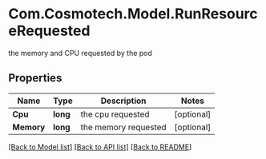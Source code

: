 # Com.Cosmotech.Model.RunResourceRequested
the memory and CPU requested by the pod

## Properties

Name | Type | Description | Notes
------------ | ------------- | ------------- | -------------
**Cpu** | **long** | the cpu requested | [optional] 
**Memory** | **long** | the memory requested | [optional] 

[[Back to Model list]](../README.md#documentation-for-models) [[Back to API list]](../README.md#documentation-for-api-endpoints) [[Back to README]](../README.md)

